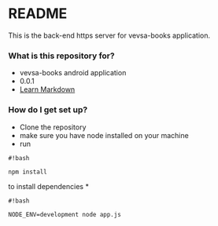 # README #

This is the back-end https server for vevsa-books application. 

### What is this repository for? ###

* vevsa-books android application 
* 0.0.1
* [Learn Markdown](https://bitbucket.org/tutorials/markdowndemo)

### How do I get set up? ###

* Clone the repository
* make sure you have node installed on your machine
* run 
```
#!bash

npm install
```
 to install dependencies
* 
```
#!bash

NODE_ENV=development node app.js
```